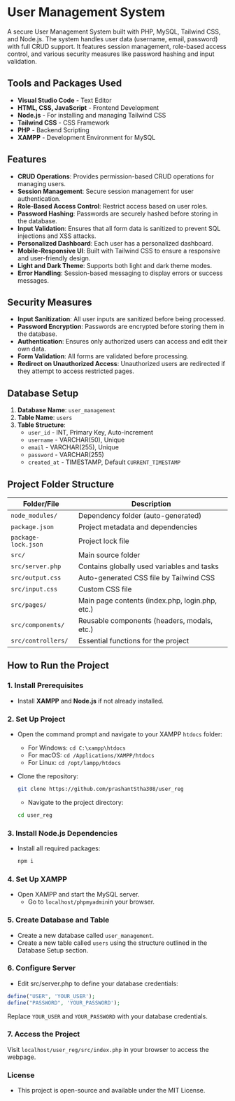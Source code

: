 # User Management System

A secure User Management System built with PHP, MySQL, Tailwind CSS, and Node.js. The system handles user data (username, email, password) with full CRUD support. It features session management, role-based access control, and various security measures like password hashing and input validation.

## Tools and Packages Used
- **Visual Studio Code** - Text Editor
- **HTML, CSS, JavaScript** - Frontend Development
- **Node.js** - For installing and managing Tailwind CSS
- **Tailwind CSS** - CSS Framework
- **PHP** - Backend Scripting
- **XAMPP** - Development Environment for MySQL

## Features
- **CRUD Operations**: Provides permission-based CRUD operations for managing users.
- **Session Management**: Secure session management for user authentication.
- **Role-Based Access Control**: Restrict access based on user roles.
- **Password Hashing**: Passwords are securely hashed before storing in the database.
- **Input Validation**: Ensures that all form data is sanitized to prevent SQL injections and XSS attacks.
- **Personalized Dashboard**: Each user has a personalized dashboard.
- **Mobile-Responsive UI**: Built with Tailwind CSS to ensure a responsive and user-friendly design.
- **Light and Dark Theme**: Supports both light and dark theme modes.
- **Error Handling**: Session-based messaging to display errors or success messages.

## Security Measures
- **Input Sanitization**: All user inputs are sanitized before being processed.
- **Password Encryption**: Passwords are encrypted before storing them in the database.
- **Authentication**: Ensures only authorized users can access and edit their own data.
- **Form Validation**: All forms are validated before processing.
- **Redirect on Unauthorized Access**: Unauthorized users are redirected if they attempt to access restricted pages.

## Database Setup
1. **Database Name**: `user_management`
2. **Table Name**: `users`
3. **Table Structure**:
   - `user_id` - INT, Primary Key, Auto-increment
   - `username` - VARCHAR(50), Unique
   - `email` - VARCHAR(255), Unique
   - `password` - VARCHAR(255)
   - `created_at` - TIMESTAMP, Default `CURRENT_TIMESTAMP`

## Project Folder Structure

| Folder/File             | Description                                    |
|-------------------------|------------------------------------------------|
| `node_modules/`          | Dependency folder (auto-generated)             |
| `package.json`           | Project metadata and dependencies              |
| `package-lock.json`      | Project lock file                              |
| `src/`                   | Main source folder                             |
| `src/server.php`         | Contains globally used variables and tasks     |
| `src/output.css`         | Auto-generated CSS file by Tailwind CSS        |
| `src/input.css`          | Custom CSS file                                |
| `src/pages/`             | Main page contents (index.php, login.php, etc.)|
| `src/components/`        | Reusable components (headers, modals, etc.)    |
| `src/controllers/`       | Essential functions for the project            |

## How to Run the Project

### 1. Install Prerequisites
- Install **XAMPP** and **Node.js** if not already installed.

### 2. Set Up Project
- Open the command prompt and navigate to your XAMPP `htdocs` folder:
  - For Windows: `cd C:\xampp\htdocs`
  - For macOS: `cd /Applications/XAMPP/htdocs`
  - For Linux: `cd /opt/lampp/htdocs`
  
- Clone the repository:
  ```bash
  git clone https://github.com/prashantStha308/user_reg
  ```
  - Navigate to the project directory:
  ```bash
  cd user_reg
  ```
### 3. Install Node.js Dependencies
- Install all required packages:
  ```bash
  npm i
  ```
### 4. Set Up XAMPP
- Open XAMPP and start the MySQL server.
  - Go to ```localhost/phpmyadmin```in your browser.

### 5. Create Database and Table
- Create a new database called ```user_management```.
- Create a new table called ```users``` using the structure outlined in the Database Setup section.

### 6. Configure Server
- Edit src/server.php to define your database credentials:
```php
define("USER", 'YOUR_USER');
define("PASSWORD", 'YOUR_PASSWORD');
```
Replace ```YOUR_USER``` and ```YOUR_PASSWORD``` with your database credentials.
### 7. Access the Project
Visit ```localhost/user_reg/src/index.php``` in your browser to access the webpage.

### License
- This project is open-source and available under the MIT License.